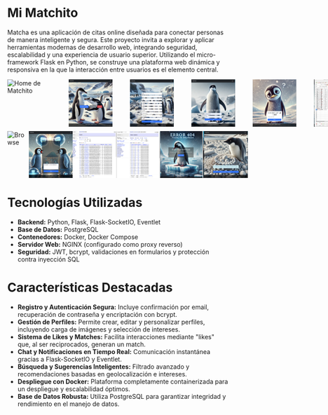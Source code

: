 # Mi Matchito

Matcha es una aplicación de citas online diseñada para conectar personas de manera inteligente y segura. Este proyecto invita a explorar y aplicar herramientas modernas de desarrollo web, integrando seguridad, escalabilidad y una experiencia de usuario superior. Utilizando el micro-framework Flask en Python, se construye una plataforma web dinámica y responsiva en la que la interacción entre usuarios es el elemento central.
<div style="width: 800px; margin: auto;">
  <!-- Primera fila -->
  <div style="display: flex; justify-content: space-between; margin-bottom: 10px;">
    <img src="https://github.com/beatriangu/Matchito/blob/main/home.png?raw=true" alt="Home de Matchito" style="width: 100px; height: auto;">
    <img src="https://github.com/beatriangu/Matchito/blob/main/homelog.png?raw=true" alt="Home de Matchito" style="width: 100px; height: auto;">
    <img src="https://github.com/beatriangu/Matchito/blob/main/register.png?raw=true" alt="Register de Matchito" style="width: 100px; height: auto;">
    <img src="https://github.com/beatriangu/Matchito/blob/main/login.png?raw=true" alt="Login de Matchito" style="width: 100px; height: auto;">
    <img src="https://github.com/beatriangu/Matchito/blob/main/Password_recovery.png?raw=true" alt="Password_recovery" style="width: 100px; height: auto;">
    <img src="https://github.com/beatriangu/Matchito/blob/main/Editprofile.png?raw=true" alt="Editing Profile Front" style="width: 100px; height: auto;">
  </div>
  </div>
  <!-- Segunda fila -->
  <div style="display: flex; justify-content: space-between;">
    <img src=https://github.com/beatriangu/Matchito/blob/main/Browselikereportblockview.webm"?raw=true" alt="Browse" width="100"/>
    <img src="https://github.com/beatriangu/Matchito/blob/main/chat.png?raw=true" alt="Chat" width="100"/>
    <img src="https://github.com/beatriangu/Matchito/blob/main/tables.png?raw=true" alt="Tables" width="100"/>
    <img src="https://github.com/beatriangu/Matchito/blob/main/matches.png?raw=true" alt="Matches" width="100"/>
    <img src="https://github.com/beatriangu/Matchito/blob/main/404.png?raw=true" alt="Notifications" width="100"/>
    <img src="https://github.com/beatriangu/Matchito/blob/main/logout.png?raw=true" alt="Messages" width="100"/>
  </div>
</div>








# Tecnologías Utilizadas

- **Backend:** Python, Flask, Flask-SocketIO, Eventlet  
- **Base de Datos:** PostgreSQL  
- **Contenedores:** Docker, Docker Compose  
- **Servidor Web:** NGINX (configurado como proxy reverso)  
- **Seguridad:** JWT, bcrypt, validaciones en formularios y protección contra inyección SQL  


# Características Destacadas

- **Registro y Autenticación Segura:** Incluye confirmación por email, recuperación de contraseña y encriptación con bcrypt.
- **Gestión de Perfiles:** Permite crear, editar y personalizar perfiles, incluyendo carga de imágenes y selección de intereses.
- **Sistema de Likes y Matches:** Facilita interacciones mediante "likes" que, al ser reciprocados, generan un match.
- **Chat y Notificaciones en Tiempo Real:** Comunicación instantánea gracias a Flask-SocketIO y Eventlet.
- **Búsqueda y Sugerencias Inteligentes:** Filtrado avanzado y recomendaciones basadas en geolocalización e intereses.
- **Despliegue con Docker:** Plataforma completamente containerizada para un despliegue y escalabilidad óptimos.
- **Base de Datos Robusta:** Utiliza PostgreSQL para garantizar integridad y rendimiento en el manejo de datos.

